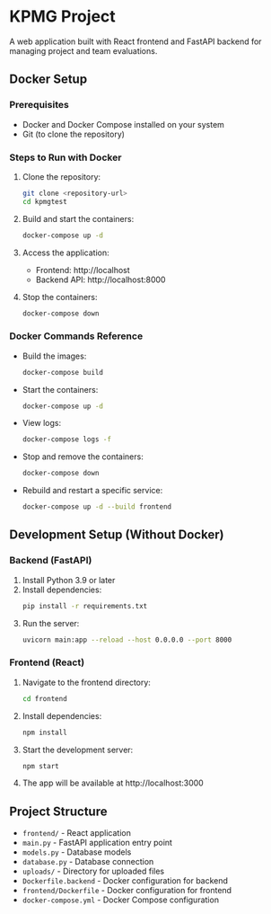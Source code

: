 # KPMG Project

A web application built with React frontend and FastAPI backend for managing project and team evaluations.

## Docker Setup

### Prerequisites

- Docker and Docker Compose installed on your system
- Git (to clone the repository)

### Steps to Run with Docker

1. Clone the repository:
   ```bash
   git clone <repository-url>
   cd kpmgtest
   ```

2. Build and start the containers:
   ```bash
   docker-compose up -d
   ```

3. Access the application:
   - Frontend: http://localhost
   - Backend API: http://localhost:8000

4. Stop the containers:
   ```bash
   docker-compose down
   ```

### Docker Commands Reference

- Build the images:
  ```bash
  docker-compose build
  ```

- Start the containers:
  ```bash
  docker-compose up -d
  ```

- View logs:
  ```bash
  docker-compose logs -f
  ```

- Stop and remove the containers:
  ```bash
  docker-compose down
  ```

- Rebuild and restart a specific service:
  ```bash
  docker-compose up -d --build frontend
  ```

## Development Setup (Without Docker)

### Backend (FastAPI)

1. Install Python 3.9 or later
2. Install dependencies:
   ```bash
   pip install -r requirements.txt
   ```
3. Run the server:
   ```bash
   uvicorn main:app --reload --host 0.0.0.0 --port 8000
   ```

### Frontend (React)

1. Navigate to the frontend directory:
   ```bash
   cd frontend
   ```
2. Install dependencies:
   ```bash
   npm install
   ```
3. Start the development server:
   ```bash
   npm start
   ```
4. The app will be available at http://localhost:3000

## Project Structure

- `frontend/` - React application
- `main.py` - FastAPI application entry point
- `models.py` - Database models
- `database.py` - Database connection
- `uploads/` - Directory for uploaded files
- `Dockerfile.backend` - Docker configuration for backend
- `frontend/Dockerfile` - Docker configuration for frontend
- `docker-compose.yml` - Docker Compose configuration 